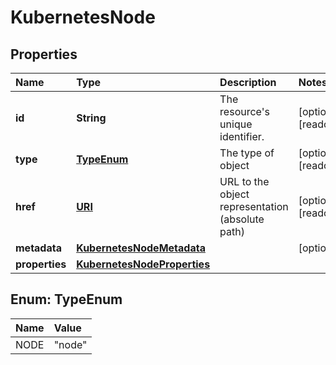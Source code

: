 # KubernetesNode

## Properties

| Name | Type | Description | Notes |
| :--- | :--- | :--- | :--- |
| **id** | **String** | The resource's unique identifier. | \[optional\] \[readonly\] |
| **type** | [**TypeEnum**](kubernetesnode.md#TypeEnum) | The type of object | \[optional\] \[readonly\] |
| **href** | [**URI**](https://github.com/ionos-cloud/sdk-java/tree/651e6f7fe60936a95aad1f01d36232fb4bd0a27e/docs/URI.md) | URL to the object representation \(absolute path\) | \[optional\] \[readonly\] |
| **metadata** | [**KubernetesNodeMetadata**](kubernetesnodemetadata.md) |  | \[optional\] |
| **properties** | [**KubernetesNodeProperties**](kubernetesnodeproperties.md) |  |  |

## Enum: TypeEnum

| Name | Value |
| :--- | :--- |
| NODE | "node" |

